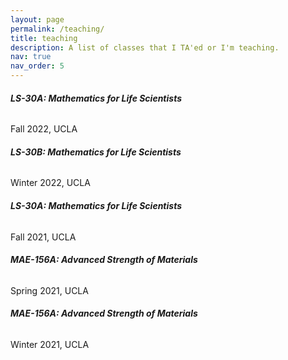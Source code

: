 ```yaml
---
layout: page
permalink: /teaching/
title: teaching
description: A list of classes that I TA'ed or I'm teaching.
nav: true
nav_order: 5
---
```


###### **LS-30A: Mathematics for Life Scientists**
Fall 2022, UCLA


###### **LS-30B: Mathematics for Life Scientists**
Winter 2022, UCLA


###### **LS-30A: Mathematics for Life Scientists**
Fall 2021, UCLA


###### **MAE-156A: Advanced Strength of Materials**
Spring 2021, UCLA


###### **MAE-156A: Advanced Strength of Materials**
Winter 2021, UCLA